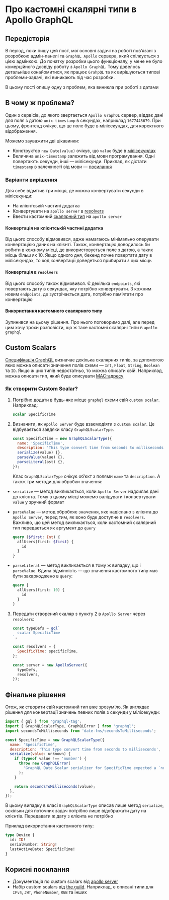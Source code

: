 # Про кастомні скалярні типи в Apollo GraphQL

## Передісторія

В період, поки пишу цей пост, мої основні задачі на роботі повʼязані з розробкою адмін-панелі та `GraphQL Apollo` сервера, який спілкується з цією адмінкою. До початку розробки цього функціоналу, у мене не було комерційного досвіду роботу з `Apollo GraphQL`. Тому довелось детальніше ознайомитися, як працює `GrahpQL` та як вирішуються типові проблеми-задачі, які виникають під час розробки.

В цьому пості опишу одну з проблем, яка виникла при роботі з датами

## В чому ж проблема?

Один з сервісів, до якого звертається `Apollo GraphQL` сервер, віддає дані для поля з датою `unix-timestamp` в секундах, наприклад `1677445679`. При цьому, фронтенд очікує, що це поле буде в мілісекундах, для коректного відображення.

Можемо зауважити дві цікавинки:

- Конструктор `new Date(value)` очікує, що `value` буде в [мілісекундах](https://developer.mozilla.org/en-US/docs/Web/JavaScript/Reference/Global_Objects/Date/Date#parameters)
- Величина `unix-timestamp` залежить від мови програмування. Одні повертають секунди, інші — мілісекунди. Приклад, як дістати `timestamp` в залежності від мови — [посилання](https://currentmillis.com/)

### Варіанти вирішення

Для себе відмітив три місця, де можна конвертувати секунди в мілісекунди:

- На клієнтській частині додатка
- Конвертувати на `apollo server` в [resolvers](https://www.apollographql.com/docs/apollo-server/data/resolvers/)
- Ввести кастомний [скалярний тип](https://www.apollographql.com/docs/apollo-server/schema/custom-scalars) на `apollo server`

#### Конвертація на клієнтській частині додатка

Від цього способу відмовився, адже намагаюсь мінімально оперувати конвертацією даних на клієнті. Також, конвертацію доводилось би робити в кожному місці, де використовується поле з датою, а таких місць більш як 10. Якщо одного дня, бекенд почне повертати дату в мілісекундах, то код конвертації доведеться прибирати з цих місць

#### Конвертація в `resolvers`

Від цього способу також відмовився. Є декілька `endpoints`, які повертають дату в секундах, яку потрібно конвертувати. З кожним новим `endpoints`, де зустрічається дата, потрібно памʼятати про конвертацію

#### Використання кастомного скалярного типу

Зупинився на цьому рішення. Про нього поговоримо далі, але перед цим хочу трохи розповісти, що ж таке кастомні скалярні типи в `apollo graphql`

## Custom Scalars

[Специфікація GraphQL](https://spec.graphql.org/October2021/#sec-Scalars) визначає декілька скалярних типів, за допомогою яких можна описати значення полів схеми — `Int`, `Float`, `String`, `Boolean` та `ID`. Якщо ж цих типів недостатньо, то можна описати свій. Наприклад, можна описати тип, який буде описувати [MAC-адресу](https://the-guild.dev/graphql/scalars/docs/scalars/mac)

### Як створити Custom Scalar?

1. Потрібно додати в будь-яке місце `graphql` схеми свій `custom scalar`. Наприклад:

   ```graphql
   scalar SpecificTime
   ```

2. Визначити, як `Apollo Server` буде взаємодіяти з `custom scalar`. Це відбувається завдяки класу `GraphQLScalarType`.

   ```js
   const SpecificTime = new GraphQLScalarType({
     name: 'SpecificTime',
     description: 'This type convert time from seconds to milliseconds',
     serialize(value) {},
     parseValue(value) {},
     parseLiteral(ast) {},
   });
   ```

   Клас `GraphQLScalarType` очікує обʼєкт з полями `name` та `description`. А також три методи для обробки значення:

- `serialize` — метод викликається, коли `Apollo Server` надсилає дані до клієнта. Тому в цьому місці можемо валідувати і конвертувати `value` у зручний формат
- `parseValue` — метод обробляє значення, яке надіслано з клієнта до `Apollo Server`, перед тим, як воно буде доступне в `resolvers`. Важливо, що цей метод викликається, коли кастомний скалярний тип передається як аргумент до `query`

  ```graphql
  query ($first: Int) {
    allUsers(first: $first) {
      id
    }
  }
  ```

- `parseLiteral` — метод викликається в тому ж випадку, що і `parseValue`. Єдина відмінність — що значення кастомного типу має бути захаркоджено в `query`:

  ```graphql
  query {
    allUsers(first: 10) {
      id
    }
  }
  ```

3. Передати створений скаляр з пункту 2 в `Apollo Server` через `resolvers`:

   ```js
   const typeDefs = gql`
     scalar SpecificTime
   `;

   const resolvers = {
     SpecificTime: specificTime,
   };

   const server = new ApolloServer({
     typeDefs,
     resolvers,
   });
   ```

## Фінальне рішення

Отож, як створити свій кастомний тип вже зрозуміло. Як виглядає рішення для конвертації значень певних полів з секунди у мілісекунди:

```js
import { gql } from 'graphql-tag';
import { GraphQLScalarType, GraphQLError } from 'graphql';
import secondsToMilliseconds from 'date-fns/secondsToMilliseconds';

const SpecificTime = new GraphQLScalarType({
  name: 'SpecificTime',
  description: 'This type convert time from seconds to milliseconds',
  serialize(value: unknown) {
    if (typeof value !== 'number') {
      throw new GraphQLError(
        'GraphQL Date Scalar serializer for SpecificTime expected a `number` value'
      );
    }

    return secondsToMilliseconds(value);
  },
});
```

В цьому випадку в класі `GraphQLScalarType` описав лише метод `serialize`, оскільки для поточних задач потрібно лише відображати дату на клієнтів. Передавати ж дату з клієнта не потрібно

Приклад використання кастомного типу:

```graphql
type Device {
  id: ID!
  serialNumber: String!
  lastActiveDate: SpecificTime!
}
```

## Корисні посилання

- Документація по custom scalars від [apollo server](https://www.apollographql.com/docs/apollo-server/schema/custom-scalars)
- Набір custom scalars від [the guild](https://the-guild.dev/graphql/scalars/docs). Наприклад, є описані типи для `IPv4`, `JWT`, `PhoneNumber`, `RGB` та інших
